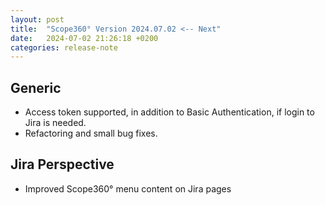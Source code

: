 ```yaml
---
layout: post
title:  "Scope360° Version 2024.07.02 <-- Next"
date:   2024-07-02 21:26:18 +0200
categories: release-note
---
```

## Generic

- Access token supported, in addition to Basic Authentication, if login to Jira is needed.
- Refactoring and small bug fixes.

## Jira Perspective

- Improved Scope360° menu content on Jira pages
